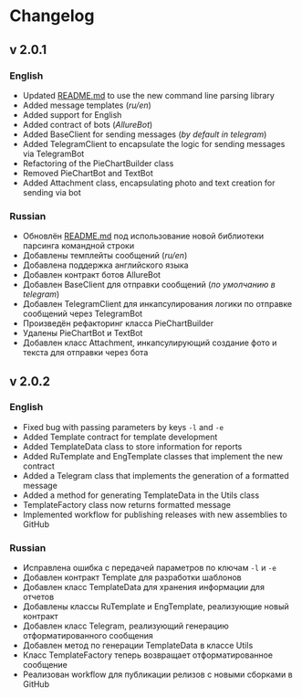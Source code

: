 # Changelog

## v 2.0.1

### English
- Updated [README.md](README.md) to use the new command line parsing library
- Added message templates (_ru/en_)
- Added support for English
- Added contract of bots (_AllureBot_)
- Added BaseClient for sending messages (_by default in telegram_)
- Added TelegramClient to encapsulate the logic for sending messages via TelegramBot
- Refactoring of the PieChartBuilder class
- Removed PieChartBot and TextBot
- Added Attachment class, encapsulating photo and text creation for sending via bot

### Russian
- Обновлён [README.md](README.md) под использование новой библиотеки парсинга командной строки
- Добавлены темплейты сообщений (_ru/en_)
- Добавлена поддержка английского языка
- Добавлен контракт ботов AllureBot
- Добавлен BaseClient для отправки сообщений (_по умолчанию в telegram_)
- Добавлен TelegramClient для инкапсулирования логики по отправке сообщений через TelegramBot
- Произведён рефакторинг класса PieChartBuilder
- Удалены PieChartBot и TextBot
- Добавлен класс Attachment, инкапсулирующий создание фото и текста для отправки через бота

## v 2.0.2

### English

- Fixed bug with passing parameters by keys `-l` and `-e`
- Added Template contract for template development
- Added TemplateData class to store information for reports
- Added RuTemplate and EngTemplate classes that implement the new contract
- Added a Telegram class that implements the generation of a formatted message
- Added a method for generating TemplateData in the Utils class
- TemplateFactory class now returns formatted message
- Implemented workflow for publishing releases with new assemblies to GitHub 

### Russian

- Исправлена ошибка с передачей параметров по ключам `-l` и `-e`
- Добавлен контракт Template для разработки шаблонов
- Добавлен класс TemplateData для хранения информации для отчетов
- Добавлены классы RuTemplate и EngTemplate, реализующие новый контракт
- Добавлен класс Telegram, реализующий генерацию отформатированного сообщения
- Добавлен метод по генерации TemplateData в классе Utils
- Класс TemplateFactory теперь возвращает отформатированное сообщение
- Реализован workflow для публикации релизов с новыми сборками в GitHub